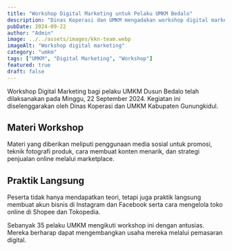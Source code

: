 ```yaml
---
title: "Workshop Digital Marketing untuk Pelaku UMKM Bedalo"
description: "Dinas Koperasi dan UMKM mengadakan workshop digital marketing untuk membantu pelaku usaha memasarkan produk secara online."
pubDate: 2024-09-22
author: "Admin"
image: ../../assets/images/kkn-team.webp
imageAlt: "Workshop digital marketing"
category: "umkm"
tags: ["UMKM", "Digital Marketing", "Workshop"]
featured: true
draft: false
---
```


Workshop Digital Marketing bagi pelaku UMKM Dusun Bedalo telah dilaksanakan pada Minggu, 22 September 2024. Kegiatan ini diselenggarakan oleh Dinas Koperasi dan UMKM Kabupaten Gunungkidul.

## Materi Workshop

Materi yang diberikan meliputi penggunaan media sosial untuk promosi, teknik fotografi produk, cara membuat konten menarik, dan strategi penjualan online melalui marketplace.

## Praktik Langsung

Peserta tidak hanya mendapatkan teori, tetapi juga praktik langsung membuat akun bisnis di Instagram dan Facebook serta cara mengelola toko online di Shopee dan Tokopedia.

Sebanyak 35 pelaku UMKM mengikuti workshop ini dengan antusias. Mereka berharap dapat mengembangkan usaha mereka melalui pemasaran digital.
